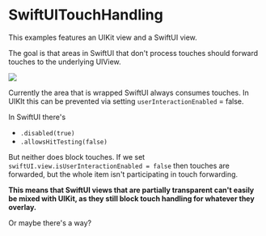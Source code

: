# SwiftUITouchHandling

This examples features an UIKit view and a SwiftUI view.

The goal is that areas in SwiftUI that don't process touches should forward touches to the underlying UIView.

![](https://p197.p4.n0.cdn.getcloudapp.com/items/WnurDvEg/Screen%20Shot%202020-10-26%20at%2013.32.01.png?source=viewer&v=c0e5b3f9f1d5efd62dcc061843930e22)

Currently the area that is wrapped SwiftUI always consumes touches. In UIKIt this can be prevented via setting `userInteractionEnabled` = false.

In SwiftUI there's

* `.disabled(true)`
* `.allowsHitTesting(false)`

But neither does block touches. If we set `swiftUI.view.isUserInteractionEnabled = false` then touches are forwarded, but the whole item isn't participating in touch forwarding.

**This means that SwiftUI views that are partially transparent can't easily be mixed with UIKit, as they still block touch handling for whatever they overlay.**

Or maybe there's a way?
